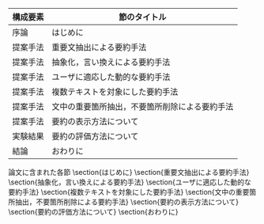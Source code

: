 構成要素 | 節のタイトル
 --- | --- 
序論 | はじめに
提案手法 | 重要文抽出による要約手法
提案手法 | 抽象化，言い換えによる要約手法
提案手法 | ユーザに適応した動的な要約手法
提案手法 | 複数テキストを対象にした要約手法
提案手法 | 文中の重要箇所抽出，不要箇所削除による要約手法
提案手法 | 要約の表示方法について
実験結果 | 要約の評価方法について
結論 | おわりに

論文に含まれた各節
\section{はじめに}
\section{重要文抽出による要約手法}
\section{抽象化，言い換えによる要約手法}
\section{ユーザに適応した動的な要約手法}
\section{複数テキストを対象にした要約手法}
\section{文中の重要箇所抽出，不要箇所削除による要約手法}
\section{要約の表示方法について}
\section{要約の評価方法について}
\section{おわりに}
